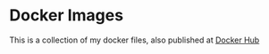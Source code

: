 # Docker Images
This is a collection of my docker files, also published at [Docker Hub](https://hub.docker.com/u/andycodes)
